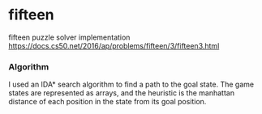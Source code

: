 # fifteen

fifteen puzzle solver implementation 
https://docs.cs50.net/2016/ap/problems/fifteen/3/fifteen3.html

### Algorithm

I used an IDA* search algorithm to find a path to the goal state. The game states are represented as arrays, and the heuristic is the manhattan distance of each position in the state from its goal position. 
